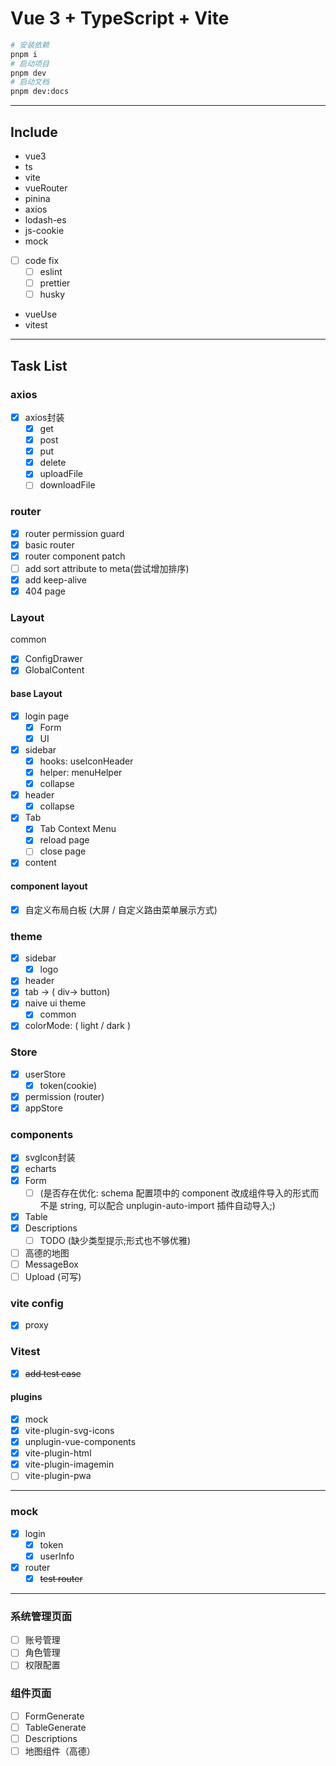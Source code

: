 # Vue 3 + TypeScript + Vite
```sh
# 安装依赖
pnpm i
# 启动项目
pnpm dev
# 启动文档
pnpm dev:docs
```
----
## Include
* vue3
* ts
* vite
* vueRouter
* pinina
* axios
* lodash-es
* js-cookie
* mock
- [ ] code fix
  - [ ] eslint
  - [ ] prettier
  - [ ] husky
* vueUse
* vitest
---
## Task List

### axios
- [x] axios封装
  - [x] get
  - [x] post
  - [x] put
  - [x] delete
  - [x] uploadFile
  - [ ] downloadFile
### router
- [x] router permission guard
- [x] basic router
- [x] router component patch
- [ ] add sort attribute to meta(尝试增加排序)
- [x] add keep-alive
- [x] 404 page
### Layout
common
- [x] ConfigDrawer
- [x] GlobalContent
#### base Layout
- [x] login page
  - [x] Form
  - [x] UI
- [x] sidebar
  - [X] hooks: useIconHeader
  - [x] helper: menuHelper
  - [x] collapse
- [x] header
  - [x] collapse
- [x] Tab
  - [x] Tab Context Menu
   - [x] reload page
   - [ ] close page
- [x] content
#### component layout
- [x] 自定义布局白板 (大屏 / 自定义路由菜单展示方式)
### theme
- [x] sidebar
  - [x] logo
- [x] header
- [x] tab -> ( div-> button)
- [x] naive ui theme
  - [x] common
- [x] colorMode: ( light / dark )
### Store
- [x] userStore
  - [x] token(cookie)
- [x] permission (router)
- [x] appStore
### components
- [x] svgIcon封装
- [x] echarts
- [x] Form 
  - [ ] (是否存在优化: schema 配置项中的 component 改成组件导入的形式而不是 string, 可以配合 unplugin-auto-import 插件自动导入;)
- [x] Table
- [x] Descriptions 
  - [ ] TODO (缺少类型提示;形式也不够优雅)
- [ ] 高德的地图
- [ ] MessageBox
- [ ] Upload (可写)
### vite config
- [x] proxy 
### Vitest
- [x] ~~add test case~~
#### plugins 
  - [x] mock
  - [x] vite-plugin-svg-icons 
  - [x] unplugin-vue-components
  - [x] vite-plugin-html
  - [x] vite-plugin-imagemin
  - [ ] vite-plugin-pwa
----
### mock
- [x] login
  - [x] token
  - [x] userInfo
- [x] router
  - [x] ~~test router~~
---
### 系统管理页面
- [ ] 账号管理
- [ ] 角色管理
- [ ] 权限配置
### 组件页面
- [ ] FormGenerate
- [ ] TableGenerate
- [ ] Descriptions
- [ ] 地图组件（高德）
